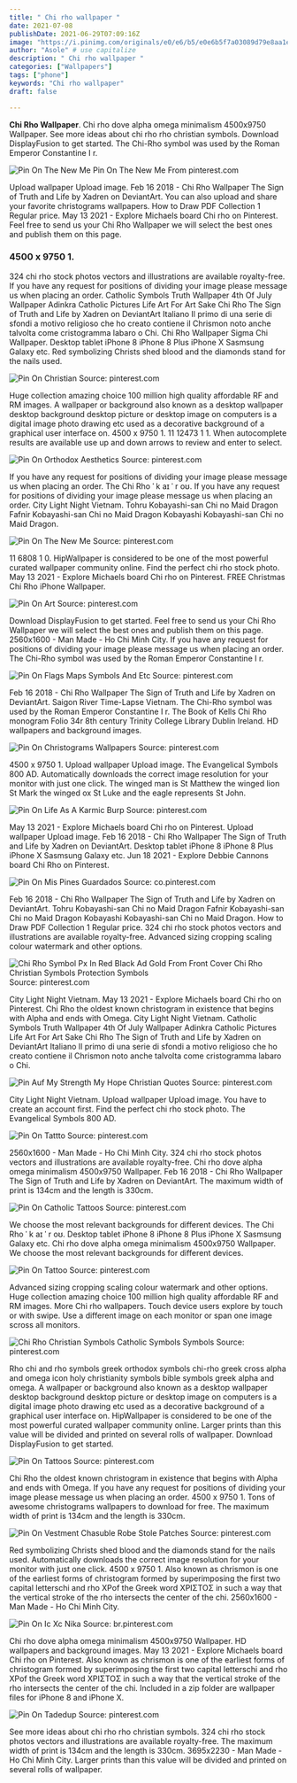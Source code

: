```yaml
---
title: " Chi rho wallpaper "
date: 2021-07-08
publishDate: 2021-06-29T07:09:16Z
image: "https://i.pinimg.com/originals/e0/e6/b5/e0e6b5f7a03089d79e8aa1ebb896b369.jpg"
author: "Asole" # use capitalize
description: " Chi rho wallpaper "
categories: ["Wallpapers"]
tags: ["phone"]
keywords: "Chi rho wallpaper"
draft: false

---
```



**Chi Rho Wallpaper**. Chi rho dove alpha omega minimalism 4500x9750 Wallpaper. See more ideas about chi rho rho christian symbols. Download DisplayFusion to get started. The Chi-Rho symbol was used by the Roman Emperor Constantine I r.

![Pin On The New Me](https://i.pinimg.com/originals/a6/94/9a/a6949ad0e2121bdca42477f0990e0201.jpg "Pin On The New Me")
Pin On The New Me From pinterest.com


Upload wallpaper Upload image. Feb 16 2018 - Chi Rho Wallpaper The Sign of Truth and Life by Xadren on DeviantArt. You can also upload and share your favorite christograms wallpapers. How to Draw PDF Collection 1 Regular price. May 13 2021 - Explore Michaels board Chi rho on Pinterest. Feel free to send us your Chi Rho Wallpaper we will select the best ones and publish them on this page.

### 4500 x 9750 1.

324 chi rho stock photos vectors and illustrations are available royalty-free. If you have any request for positions of dividing your image please message us when placing an order. Catholic Symbols Truth Wallpaper 4th Of July Wallpaper Adinkra Catholic Pictures Life Art For Art Sake Chi Rho The Sign of Truth and Life by Xadren on DeviantArt Italiano Il primo di una serie di sfondi a motivo religioso che ho creato contiene il Chrismon noto anche talvolta come cristogramma labaro o Chi. Chi Rho Wallpaper Sigma Chi Wallpaper. Desktop tablet iPhone 8 iPhone 8 Plus iPhone X Sasmsung Galaxy etc. Red symbolizing Christs shed blood and the diamonds stand for the nails used.


![Pin On Christian](https://i.pinimg.com/originals/ed/fd/26/edfd2684e2e364234dade0ef07adbab3.jpg "Pin On Christian")
Source: pinterest.com

Huge collection amazing choice 100 million high quality affordable RF and RM images. A wallpaper or background also known as a desktop wallpaper desktop background desktop picture or desktop image on computers is a digital image photo drawing etc used as a decorative background of a graphical user interface on. 4500 x 9750 1. 11 12473 1 1. When autocomplete results are available use up and down arrows to review and enter to select.

![Pin On Orthodox Aesthetics](https://i.pinimg.com/originals/09/7f/12/097f1260b3ea95ad224488eadb950e58.jpg "Pin On Orthodox Aesthetics")
Source: pinterest.com

If you have any request for positions of dividing your image please message us when placing an order. The Chi Rho ˈ k aɪ ˈ r oʊ. If you have any request for positions of dividing your image please message us when placing an order. City Light Night Vietnam. Tohru Kobayashi-san Chi no Maid Dragon Fafnir Kobayashi-san Chi no Maid Dragon Kobayashi Kobayashi-san Chi no Maid Dragon.

![Pin On The New Me](https://i.pinimg.com/originals/a6/94/9a/a6949ad0e2121bdca42477f0990e0201.jpg "Pin On The New Me")
Source: pinterest.com

11 6808 1 0. HipWallpaper is considered to be one of the most powerful curated wallpaper community online. Find the perfect chi rho stock photo. May 13 2021 - Explore Michaels board Chi rho on Pinterest. FREE Christmas Chi Rho iPhone Wallpaper.

![Pin On Art](https://i.pinimg.com/originals/0a/22/42/0a2242afd54f990dfe3ff5fdad8734d7.jpg "Pin On Art")
Source: pinterest.com

Download DisplayFusion to get started. Feel free to send us your Chi Rho Wallpaper we will select the best ones and publish them on this page. 2560x1600 - Man Made - Ho Chi Minh City. If you have any request for positions of dividing your image please message us when placing an order. The Chi-Rho symbol was used by the Roman Emperor Constantine I r.

![Pin On Flags Maps Symbols And Etc](https://i.pinimg.com/originals/00/d9/3c/00d93c1113fe9df6a733f7b2fe580501.png "Pin On Flags Maps Symbols And Etc")
Source: pinterest.com

Feb 16 2018 - Chi Rho Wallpaper The Sign of Truth and Life by Xadren on DeviantArt. Saigon River Time-Lapse Vietnam. The Chi-Rho symbol was used by the Roman Emperor Constantine I r. The Book of Kells Chi Rho monogram Folio 34r 8th century Trinity College Library Dublin Ireland. HD wallpapers and background images.

![Pin On Christograms Wallpapers](https://i.pinimg.com/originals/c0/c4/76/c0c47623fc93c0fc563d4a1fae90b13b.png "Pin On Christograms Wallpapers")
Source: pinterest.com

4500 x 9750 1. Upload wallpaper Upload image. The Evangelical Symbols 800 AD. Automatically downloads the correct image resolution for your monitor with just one click. The winged man is St Matthew the winged lion St Mark the winged ox St Luke and the eagle represents St John.

![Pin On Life As A Karmic Burp](https://i.pinimg.com/originals/f5/4e/cc/f54ecc2e4910b102f39b110e76c90608.jpg "Pin On Life As A Karmic Burp")
Source: pinterest.com

May 13 2021 - Explore Michaels board Chi rho on Pinterest. Upload wallpaper Upload image. Feb 16 2018 - Chi Rho Wallpaper The Sign of Truth and Life by Xadren on DeviantArt. Desktop tablet iPhone 8 iPhone 8 Plus iPhone X Sasmsung Galaxy etc. Jun 18 2021 - Explore Debbie Cannons board Chi Rho on Pinterest.

![Pin On Mis Pines Guardados](https://i.pinimg.com/736x/af/44/aa/af44aad880c21d8f0d4f382616dd9d34.jpg "Pin On Mis Pines Guardados")
Source: co.pinterest.com

Feb 16 2018 - Chi Rho Wallpaper The Sign of Truth and Life by Xadren on DeviantArt. Tohru Kobayashi-san Chi no Maid Dragon Fafnir Kobayashi-san Chi no Maid Dragon Kobayashi Kobayashi-san Chi no Maid Dragon. How to Draw PDF Collection 1 Regular price. 324 chi rho stock photos vectors and illustrations are available royalty-free. Advanced sizing cropping scaling colour watermark and other options.

![Chi Rho Symbol Px In Red Black Ad Gold From Front Cover Chi Rho Christian Symbols Protection Symbols](https://i.pinimg.com/originals/08/e3/6f/08e36f0c7c399d29a98cf2d6cd244b86.jpg "Chi Rho Symbol Px In Red Black Ad Gold From Front Cover Chi Rho Christian Symbols Protection Symbols")
Source: pinterest.com

City Light Night Vietnam. May 13 2021 - Explore Michaels board Chi rho on Pinterest. Chi Rho the oldest known christogram in existence that begins with Alpha and ends with Omega. City Light Night Vietnam. Catholic Symbols Truth Wallpaper 4th Of July Wallpaper Adinkra Catholic Pictures Life Art For Art Sake Chi Rho The Sign of Truth and Life by Xadren on DeviantArt Italiano Il primo di una serie di sfondi a motivo religioso che ho creato contiene il Chrismon noto anche talvolta come cristogramma labaro o Chi.

![Pin Auf My Strength My Hope Christian Quotes](https://i.pinimg.com/originals/2e/9e/7c/2e9e7cfb4194a99a2bfb3197052fcc45.jpg "Pin Auf My Strength My Hope Christian Quotes")
Source: pinterest.com

City Light Night Vietnam. Upload wallpaper Upload image. You have to create an account first. Find the perfect chi rho stock photo. The Evangelical Symbols 800 AD.

![Pin On Tattto](https://i.pinimg.com/originals/a0/ff/c2/a0ffc2f75323f017c21eff165bca2c1d.jpg "Pin On Tattto")
Source: pinterest.com

2560x1600 - Man Made - Ho Chi Minh City. 324 chi rho stock photos vectors and illustrations are available royalty-free. Chi rho dove alpha omega minimalism 4500x9750 Wallpaper. Feb 16 2018 - Chi Rho Wallpaper The Sign of Truth and Life by Xadren on DeviantArt. The maximum width of print is 134cm and the length is 330cm.

![Pin On Catholic Tattoos](https://i.pinimg.com/600x315/61/fc/15/61fc15c060b1aa14a52004910181583f.jpg "Pin On Catholic Tattoos")
Source: pinterest.com

We choose the most relevant backgrounds for different devices. The Chi Rho ˈ k aɪ ˈ r oʊ. Desktop tablet iPhone 8 iPhone 8 Plus iPhone X Sasmsung Galaxy etc. Chi rho dove alpha omega minimalism 4500x9750 Wallpaper. We choose the most relevant backgrounds for different devices.

![Pin On Tattoo](https://i.pinimg.com/originals/9c/1d/ab/9c1dab0ef3b5efe1bd881212bd777f48.jpg "Pin On Tattoo")
Source: pinterest.com

Advanced sizing cropping scaling colour watermark and other options. Huge collection amazing choice 100 million high quality affordable RF and RM images. More Chi rho wallpapers. Touch device users explore by touch or with swipe. Use a different image on each monitor or span one image scross all monitors.

![Chi Rho Christian Symbols Catholic Symbols Symbols](https://i.pinimg.com/474x/c9/52/25/c95225107c1b5e93126463268971d715.jpg "Chi Rho Christian Symbols Catholic Symbols Symbols")
Source: pinterest.com

Rho chi and rho symbols greek orthodox symbols chi-rho greek cross alpha and omega icon holy christianity symbols bible symbols greek alpha and omega. A wallpaper or background also known as a desktop wallpaper desktop background desktop picture or desktop image on computers is a digital image photo drawing etc used as a decorative background of a graphical user interface on. HipWallpaper is considered to be one of the most powerful curated wallpaper community online. Larger prints than this value will be divided and printed on several rolls of wallpaper. Download DisplayFusion to get started.

![Pin On Tattoos](https://i.pinimg.com/originals/92/3c/13/923c131a385e6d3b68da9078174d14e3.png "Pin On Tattoos")
Source: pinterest.com

Chi Rho the oldest known christogram in existence that begins with Alpha and ends with Omega. If you have any request for positions of dividing your image please message us when placing an order. 4500 x 9750 1. Tons of awesome christograms wallpapers to download for free. The maximum width of print is 134cm and the length is 330cm.

![Pin On Vestment Chasuble Robe Stole Patches](https://i.pinimg.com/originals/58/25/55/582555a8dd3d87d8d92570d937b5ea7e.jpg "Pin On Vestment Chasuble Robe Stole Patches")
Source: pinterest.com

Red symbolizing Christs shed blood and the diamonds stand for the nails used. Automatically downloads the correct image resolution for your monitor with just one click. 4500 x 9750 1. Also known as chrismon is one of the earliest forms of christogram formed by superimposing the first two capital letterschi and rho ΧΡof the Greek word ΧΡΙΣΤΟΣ in such a way that the vertical stroke of the rho intersects the center of the chi. 2560x1600 - Man Made - Ho Chi Minh City.

![Pin On Ic Xc Nika](https://i.pinimg.com/736x/3e/6d/27/3e6d276b1f90f57f616177f7cbcd69ac.jpg "Pin On Ic Xc Nika")
Source: br.pinterest.com

Chi rho dove alpha omega minimalism 4500x9750 Wallpaper. HD wallpapers and background images. May 13 2021 - Explore Michaels board Chi rho on Pinterest. Also known as chrismon is one of the earliest forms of christogram formed by superimposing the first two capital letterschi and rho ΧΡof the Greek word ΧΡΙΣΤΟΣ in such a way that the vertical stroke of the rho intersects the center of the chi. Included in a zip folder are wallpaper files for iPhone 8 and iPhone X.

![Pin On Tadedup](https://i.pinimg.com/originals/e0/e6/b5/e0e6b5f7a03089d79e8aa1ebb896b369.jpg "Pin On Tadedup")
Source: pinterest.com

See more ideas about chi rho rho christian symbols. 324 chi rho stock photos vectors and illustrations are available royalty-free. The maximum width of print is 134cm and the length is 330cm. 3695x2230 - Man Made - Ho Chi Minh City. Larger prints than this value will be divided and printed on several rolls of wallpaper.

